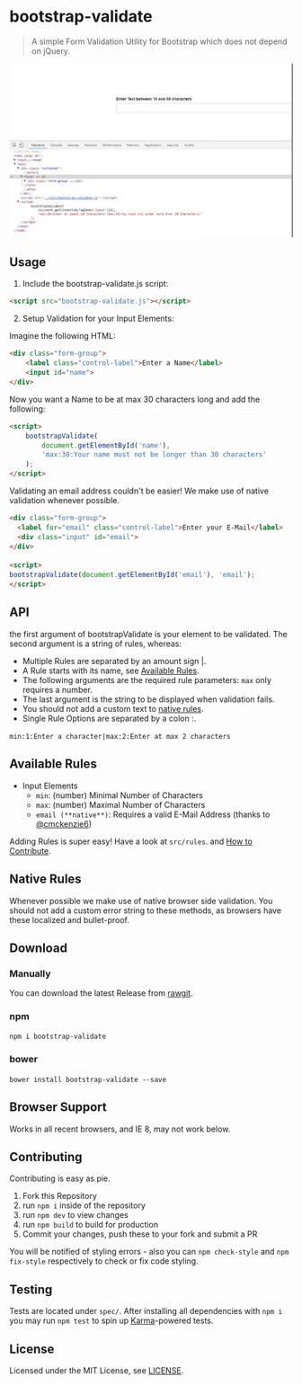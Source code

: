 # bootstrap-validate

> A simple Form Validation Utility for Bootstrap which does not depend on jQuery.

[![Demo](demo.gif)](#)

## Usage

1. Include the bootstrap-validate.js script:

```html
<script src="bootstrap-validate.js"></script>
```

2. Setup Validation for your Input Elements:

Imagine the following HTML:
```html
<div class="form-group">
    <label class="control-label">Enter a Name</label>
    <input id="name">
</div>
```

Now you want a Name to be at max 30 characters long and add the following:

```html
<script>
    bootstrapValidate(
        document.getElementById('name'),
        'max:30:Your name must not be longer than 30 characters'
    );
</script>
```

Validating an email address couldn't be easier! We make use of native validation whenever possible.

```html
<div class="form-group">
  <label for="email" class="control-label">Enter your E-Mail</label>
  <div class="input" id="email">
</div>

<script>
bootstrapValidate(document.getElementById('email'), 'email');
</script>
```

## API

the first argument of bootstrapValidate is your element to be validated.
The second argument is a string of rules, whereas:
- Multiple Rules are separated by an amount sign |.
- A Rule starts with its name, see [Available Rules](#available-rules).
- The following arguments are the required rule parameters: `max` only requires a number.
- The last argument is the string to be displayed when validation fails.
- You should not add a custom text to [native rules](#native-rules).
- Single Rule Options are separated by a colon :.

`min:1:Enter a character|max:2:Enter at max 2 characters`

## Available Rules

- Input Elements
  - `min`: (number) Minimal Number of Characters
  - `max`: (number) Maximal Number of Characters
  - `email (**native**)`: Requires a valid E-Mail Address (thanks to [@cmckenzie6](https://github.com/cmckenzie6))

Adding Rules is super easy! Have a look at `src/rules`. and [How to Contribute](#contributing).

## Native Rules

Whenever possible we make use of native browser side validation. You should not add a custom error string
to these methods, as browsers have these localized and bullet-proof.

## Download

### Manually

You can download the latest Release from [rawgit](https://cdn.rawgit.com/PascaleBeier/bootstrap-validate/1.0.6/dist/bootstrap-validate.js).

### npm

`npm i bootstrap-validate`

### bower

`bower install bootstrap-validate --save`

## Browser Support

Works in all recent browsers, and IE 8, may not work below.

## Contributing

Contributing is easy as pie.

1. Fork this Repository
2. run `npm i` inside of the repository
3. run `npm dev` to view changes
4. run `npm build` to build for production
5. Commit your changes, push these to your fork and submit a PR

You will be notified of styling errors - also you can `npm check-style` and `npm fix-style` respectively to check or fix
code styling.

## Testing

Tests are located under `spec/`.
After installing all dependencies with `npm i` you may run `npm test` to spin up [Karma](https://karma-runner.github.io/1.0/index.html)-powered tests.

## License

Licensed under the MIT License, see [LICENSE](LICENSE.md).
